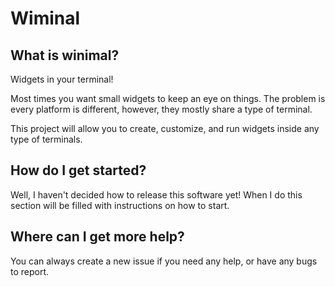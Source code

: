 # Wiminal

## What is winimal?
Widgets in your terminal!

Most times you want small widgets to keep an eye on things. The problem is every
platform is different, however, they mostly share a type of terminal.

This project will allow you to create, customize, and run widgets inside any
type of terminals.

## How do I get started?
Well, I haven't decided how to release this software yet! When I do this section
will be filled with instructions on how to start.

## Where can I get more help?
You can always create a new issue if you need any help, or have any bugs to
report.